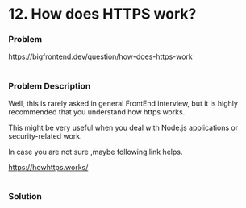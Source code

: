 # 12. How does HTTPS work?

### Problem

https://bigfrontend.dev/question/how-does-https-work

#

### Problem Description

Well, this is rarely asked in general FrontEnd interview, but it is highly recommended that you understand how https works.

This might be very useful when you deal with Node.js applications or security-related work.

In case you are not sure ,maybe following link helps.

https://howhttps.works/

#

### Solution
